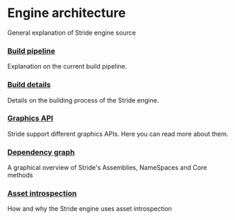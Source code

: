 ﻿# Engine architecture
General explanation of Stride engine source


### [Build pipeline](build-pipeline.md)
Explanation on the current build pipeline.

### [Build details](build-details.md)
Details on the building process of the Stride engine.

### [Graphics API](graphics-api.md)
Stride support different graphics APIs. Here you can read more about them.

### [Dependency graph](dependency-graph.md)
A graphical overview of Stride's Assemblies, NameSpaces and Core methods

### [Asset introspection](asset-introspection.md)
How and why the Stride engine uses asset introspection